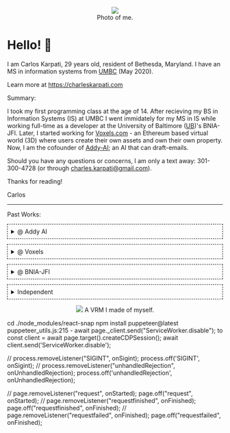 <figure align="center">
  <img src="https://images.charleskarpati.com/photos/headshot1.png"/>
  <figcaption>Photo of me.</figcaption>
</figure>

# Hello! 👋

I am Carlos Karpati, 29 years old, resident of Bethesda, Maryland. I have an MS in information systems from [UMBC](https://informationsystems.umbc.edu/home/graduate-programs/master-of-science-programs/master-of-science-in-information-systems/) (May 2020). 

Learn more at https://charleskarpati.com 

Summary: 

I took my first programming class at the age of 14. After recieving my BS in Information Systems (IS) at UMBC I went immidately for my MS in IS while working full-time as a developer at the University of Baltimore ([UB](https://bniajfi.org/))'s BNIA-JFI. Later, I started working for [Voxels.com](https://Voxels.com) - an Ethereum based virtual world (3D) where users create their own assets and own their own property. Now, I am the cofounder of [Addy-AI](https://addy-ai.com); an AI that can draft-emails.   

Should you have any questions or concerns, I am only a text away: 301-300-4728 (or through charles.karpati@gmail.com).

Thanks for reading!

Carlos 
___
Past Works:
<details style="border:1px dashed black; margin-bottom:12px; padding:8px;">
  <summary> @ Addy AI</summary> 
  <figure align="center">
    <img style="height:100px; padding-right:15px;" src="https://images.charleskarpati.com/addy_logo_Swartz_Icon_Color-VentureBridge.png"/>
    <img style="height:100px" src="https://images.charleskarpati.com/addy_logo.png"/>
    <figcaption><a href='https://www.addy-ai.com'>Addy-AI</a> and <a href='https://www.cmu.edu/swartz-center-for-entrepreneurship/events/venturebridge-demo-day/index.html'>Venture Bridge</a> Logo</figcaption>
  </figure> 
  <figure align="center">
    <img src="https://i.imgur.com/AR2u6gb.png"/>
    <figcaption>Proudly Backed by the Swartz Center for Entrepreneurship <a href='https://i.imgur.com/AR2u6gb.png'></a></figcaption>
  </figure>

  <figure align="center">
    <img src="https://images.charleskarpati.com/addy_langdrive_promotional_3.png"/>
    <figcaption>Promotional image for Addy-AI's <a href='https://www.producthunt.com/posts/langdrive'>LangDrive</a> feature.</figcaption>
  </figure>
  <figure align="center">
    <img src="https://images.charleskarpati.com/addy_langdrive_promotional_2.png"/>
    <figcaption>Another promotional image for Addy-AI's LangDrive.</figcaption>
  </figure>
  <figure align="center">
    <video controls loop>
      <source src="https://images.charleskarpati.com/addy_langdrive_demo_code.mp4" type="video/mp4">
      Your browser does not support the video tag.
    </video>
    <figcaption>Langdrive: Built for Developers.</figcaption>
  </figure>  
  <figure align="center">
    <img src="https://images.charleskarpati.com/addy_langdrive_promotional_1.png"/>
    <figcaption>One more promotional image for Addy-AI's LangDrive.</figcaption>
  </figure>
</details>

<details style="border:1px dashed black; margin-bottom:12px; padding:8px;">
  <summary> @ Voxels</summary> 

  - A lot of what I worked on was in-game. I mostly fixed bugs and the UI, but put in a few features like video streaming, [POAP](https://poap.xyz/)'s, and user-user crypto payments.
  <figure align="center">
    <img style="height:100px; padding-right:15px;"  src="https://images.charleskarpati.com/voxels_logo_rainbow.svg"/>
    <figcaption><a href='https://Voxels.com'>Voxels.com</a> Logo.</figcaption>
  </figure>
  <figure align="center">
    <img style="height:100px; padding-right:15px;" src="https://images.charleskarpati.com/voxels_logo_cvminigames_400x400.jpg"/>
    <figcaption>Logo of <a href='https://cvminigames.com'>CV Minigames</a>, a contributor-made fanpage</a></figcaption>
  </figure>
  <figure align="center">
    <img src="https://images.charleskarpati.com/voxels_village.jpg"/>
    <figcaption>Image from Voxels.com showcasing a virtual village.</figcaption>
  </figure>  
</details>

<details style="border:1px dashed black; margin-bottom:12px; padding:8px;">
  <summary> @ BNIA-JFI</summary>
  <figure align="center"> 
    <img src="https://images.charleskarpati.com/bnia_logo_new.png"/>
    <figcaption>BNIA-JFI's Logo.</figcaption>
  </figure>

  - I created, or modified just about everything in this [repository](https://github.com/bniajfi). It includes 150+ python scripts to process and raw data and create quality of life indicators, to scrape databases, websites, and more.
  - I also taught data science and created pedagogical python libraries: [5](https://github.com/BNIA/dataplay), [7](https://github.com/BNIA/dataguide), [8](https://github.com/BNIA/labs). 
  - And managed or made countless analytical websites. References: [1](https://github.com/BNIA/VitalSigns), [2](https://geoloom.org), [3](https://bniajfi.org/bold/), [4](https://bniajfi.org/greenpatterns/)
  <figure align="center">
    <img src="https://images.charleskarpati.com/bnia_bniajfi.png"/>
    <figcaption>BNIA-JFI's Homepage.</figcaption>
  </figure>
  <figure align="center">
    <img src="https://images.charleskarpati.com/greenPatterns.PNG"/>
    <caption>Mapping water usage in the city.</caption>
  </figure>
  <figure align="center">
    <img src="https://images.charleskarpati.com/screenshot_bold.PNG"/>
    <figcaption>Baltimore Open Land Data: A legal tool to study vacancies and foreclosures.</figcaption>
  </figure>
  <figure align="center">
    <img src="https://images.charleskarpati.com/bnia_screenshot_bippic1.PNG"/>
    <figcaption>Business Integration Partnership: Minority business search portal.</figcaption>
  </figure> 
  <figure align="center">
    <img src="https://images.charleskarpati.com/bnia_guidepost_longitudinal.png"/>
    <figcaption>Longitudinal Neighborhood Data.</figcaption>
  </figure>
  <figure align="center">
    <img src="https://images.charleskarpati.com/bnia_guidepost_compare_table.png"/>
    <figcaption>Comparison of Neighborhood Data.</figcaption>
  </figure> 
</details>   

<details style="border:1px dashed black; margin-bottom:12px; padding:8px;">
  <summary> Independent </summary>
  <figure align="center">
    <img src="https://images.charleskarpati.com/lights_video_weBT_mesh.gif"/>
    <figcaption>Animated GIF of a lighting effect in a web-based mesh.</figcaption>
  </figure>
  <figure align="center">
    <img src="https://images.charleskarpati.com/3DprintV2.jpg"/>
    <caption>A 3D printed map of Baltimore. Dynamically generated using census data. Heights represent the percent of households with no internet. Code on <a href='https://observablehq.com/@karpatic?tab=notebooks'>ObservableHQ</a></caption>
  </figure> 
  
</details>  

<figure align="center">
  <img src="https://images.charleskarpati.com/photos/ReadyPlayerMe-Avatar.png"/>
  <caption>A VRM I made of myself.</caption>
</figure> 

cd ./node_modules/react-snap
npm install puppeteer@latest
puppeteer_utils.js:215 - await page._client.send("ServiceWorker.disable");
to
const client = await page.target().createCDPSession();
await client.send('ServiceWorker.disable');


// process.removeListener("SIGINT", onSigint);
process.off('SIGINT', onSigint);
// process.removeListener("unhandledRejection", onUnhandledRejection);
process.off('unhandledRejection', onUnhandledRejection);

// page.removeListener("request", onStarted);
page.off("request", onStarted);
// page.removeListener("requestfinished", onFinished);
page.off("requestfinished", onFinished);
// page.removeListener("requestfailed", onFinished);
page.off("requestfailed", onFinished);
